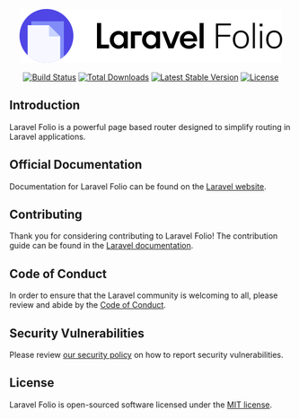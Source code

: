 <p align="center"><img width="468" height="96" src="/art/logo.svg" alt="Laravel Folio Package Logo"></p>

<p align="center">
    <a href="https://github.com/laravel/folio/actions"><img src="https://github.com/laravel/folio/workflows/tests/badge.svg" alt="Build Status"></a>
    <a href="https://packagist.org/packages/laravel/folio"><img src="https://img.shields.io/packagist/dt/laravel/folio" alt="Total Downloads"></a>
    <a href="https://packagist.org/packages/laravel/folio"><img src="https://img.shields.io/packagist/v/laravel/folio" alt="Latest Stable Version"></a>
    <a href="https://packagist.org/packages/laravel/folio"><img src="https://img.shields.io/packagist/l/laravel/folio" alt="License"></a>
</p>

## Introduction

Laravel Folio is a powerful page based router designed to simplify routing in Laravel applications.

## Official Documentation

Documentation for Laravel Folio can be found on the [Laravel website](https://laravel.com/docs/folio).

## Contributing

Thank you for considering contributing to Laravel Folio! The contribution guide can be found in the [Laravel documentation](https://laravel.com/docs/contributions).

## Code of Conduct

In order to ensure that the Laravel community is welcoming to all, please review and abide by the [Code of Conduct](https://laravel.com/docs/contributions#code-of-conduct).

## Security Vulnerabilities

Please review [our security policy](https://github.com/laravel/folio/security/policy) on how to report security vulnerabilities.

## License

Laravel Folio is open-sourced software licensed under the [MIT license](LICENSE.md).
